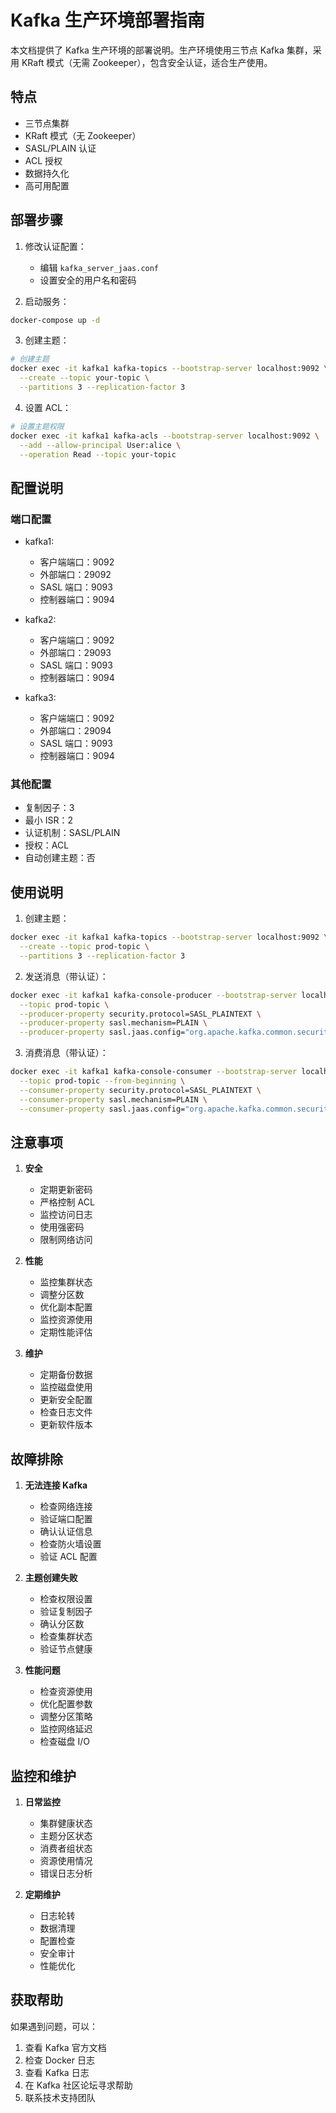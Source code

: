 # Kafka 生产环境部署指南

本文档提供了 Kafka 生产环境的部署说明。生产环境使用三节点 Kafka 集群，采用 KRaft 模式（无需 Zookeeper），包含安全认证，适合生产使用。

## 特点

- 三节点集群
- KRaft 模式（无 Zookeeper）
- SASL/PLAIN 认证
- ACL 授权
- 数据持久化
- 高可用配置

## 部署步骤

1. 修改认证配置：
   - 编辑 `kafka_server_jaas.conf`
   - 设置安全的用户名和密码

2. 启动服务：
```bash
docker-compose up -d
```

3. 创建主题：
```bash
# 创建主题
docker exec -it kafka1 kafka-topics --bootstrap-server localhost:9092 \
  --create --topic your-topic \
  --partitions 3 --replication-factor 3
```

4. 设置 ACL：
```bash
# 设置主题权限
docker exec -it kafka1 kafka-acls --bootstrap-server localhost:9092 \
  --add --allow-principal User:alice \
  --operation Read --topic your-topic
```

## 配置说明

### 端口配置

- kafka1:
  - 客户端端口：9092
  - 外部端口：29092
  - SASL 端口：9093
  - 控制器端口：9094

- kafka2:
  - 客户端端口：9092
  - 外部端口：29093
  - SASL 端口：9093
  - 控制器端口：9094

- kafka3:
  - 客户端端口：9092
  - 外部端口：29094
  - SASL 端口：9093
  - 控制器端口：9094

### 其他配置

- 复制因子：3
- 最小 ISR：2
- 认证机制：SASL/PLAIN
- 授权：ACL
- 自动创建主题：否

## 使用说明

1. 创建主题：
```bash
docker exec -it kafka1 kafka-topics --bootstrap-server localhost:9092 \
  --create --topic prod-topic \
  --partitions 3 --replication-factor 3
```

2. 发送消息（带认证）：
```bash
docker exec -it kafka1 kafka-console-producer --bootstrap-server localhost:9092 \
  --topic prod-topic \
  --producer-property security.protocol=SASL_PLAINTEXT \
  --producer-property sasl.mechanism=PLAIN \
  --producer-property sasl.jaas.config="org.apache.kafka.common.security.plain.PlainLoginModule required username=\"alice\" password=\"alice-secret\";"
```

3. 消费消息（带认证）：
```bash
docker exec -it kafka1 kafka-console-consumer --bootstrap-server localhost:9092 \
  --topic prod-topic --from-beginning \
  --consumer-property security.protocol=SASL_PLAINTEXT \
  --consumer-property sasl.mechanism=PLAIN \
  --consumer-property sasl.jaas.config="org.apache.kafka.common.security.plain.PlainLoginModule required username=\"alice\" password=\"alice-secret\";"
```

## 注意事项

1. **安全**
   - 定期更新密码
   - 严格控制 ACL
   - 监控访问日志
   - 使用强密码
   - 限制网络访问

2. **性能**
   - 监控集群状态
   - 调整分区数
   - 优化副本配置
   - 监控资源使用
   - 定期性能评估

3. **维护**
   - 定期备份数据
   - 监控磁盘使用
   - 更新安全配置
   - 检查日志文件
   - 更新软件版本

## 故障排除

1. **无法连接 Kafka**
   - 检查网络连接
   - 验证端口配置
   - 确认认证信息
   - 检查防火墙设置
   - 验证 ACL 配置

2. **主题创建失败**
   - 检查权限设置
   - 验证复制因子
   - 确认分区数
   - 检查集群状态
   - 验证节点健康

3. **性能问题**
   - 检查资源使用
   - 优化配置参数
   - 调整分区策略
   - 监控网络延迟
   - 检查磁盘 I/O

## 监控和维护

1. **日常监控**
   - 集群健康状态
   - 主题分区状态
   - 消费者组状态
   - 资源使用情况
   - 错误日志分析

2. **定期维护**
   - 日志轮转
   - 数据清理
   - 配置检查
   - 安全审计
   - 性能优化

## 获取帮助

如果遇到问题，可以：

1. 查看 Kafka 官方文档
2. 检查 Docker 日志
3. 查看 Kafka 日志
4. 在 Kafka 社区论坛寻求帮助
5. 联系技术支持团队 
